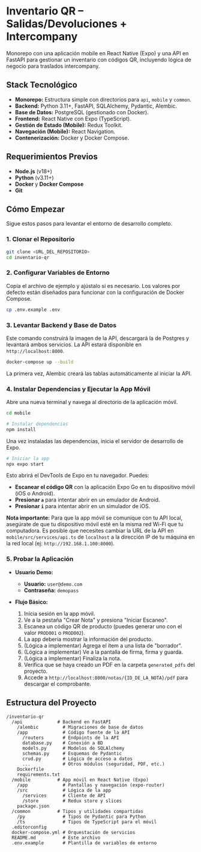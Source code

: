 # Inventario QR – Salidas/Devoluciones + Intercompany

Monorepo con una aplicación mobile en React Native (Expo) y una API en FastAPI para gestionar un inventario con códigos QR, incluyendo lógica de negocio para traslados intercompany.

## Stack Tecnológico

- **Monorepo:** Estructura simple con directorios para `api`, `mobile` y `common`.
- **Backend:** Python 3.11+, FastAPI, SQLAlchemy, Pydantic, Alembic.
- **Base de Datos:** PostgreSQL (gestionado con Docker).
- **Frontend:** React Native con Expo (TypeScript).
- **Gestión de Estado (Mobile):** Redux Toolkit.
- **Navegación (Mobile):** React Navigation.
- **Contenerización:** Docker y Docker Compose.

## Requerimientos Previos

- **Node.js** (v18+)
- **Python** (v3.11+)
- **Docker** y **Docker Compose**
- **Git**

## Cómo Empezar

Sigue estos pasos para levantar el entorno de desarrollo completo.

### 1. Clonar el Repositorio

```bash
git clone <URL_DEL_REPOSITORIO>
cd inventario-qr
```

### 2. Configurar Variables de Entorno

Copia el archivo de ejemplo y ajústalo si es necesario. Los valores por defecto están diseñados para funcionar con la configuración de Docker Compose.

```bash
cp .env.example .env
```

### 3. Levantar Backend y Base de Datos

Este comando construirá la imagen de la API, descargará la de Postgres y levantará ambos servicios. La API estará disponible en `http://localhost:8000`.

```bash
docker-compose up --build
```

La primera vez, Alembic creará las tablas automáticamente al iniciar la API.

### 4. Instalar Dependencias y Ejecutar la App Móvil

Abre una nueva terminal y navega al directorio de la aplicación móvil.

```bash
cd mobile

# Instalar dependencias
npm install
```

Una vez instaladas las dependencias, inicia el servidor de desarrollo de Expo.

```bash
# Iniciar la app
npx expo start
```

Esto abrirá el DevTools de Expo en tu navegador. Puedes:
- **Escanear el código QR** con la aplicación Expo Go en tu dispositivo móvil (iOS o Android).
- **Presionar `a`** para intentar abrir en un emulador de Android.
- **Presionar `i`** para intentar abrir en un simulador de iOS.

**Nota importante:** Para que la app móvil se comunique con tu API local, asegúrate de que tu dispositivo móvil esté en la misma red Wi-Fi que tu computadora. Es posible que necesites cambiar la URL de la API en `mobile/src/services/api.ts` de `localhost` a la dirección IP de tu máquina en la red local (ej: `http://192.168.1.100:8000`).

### 5. Probar la Aplicación

- **Usuario Demo:**
  - **Usuario:** `user@demo.com`
  - **Contraseña:** `demopass`

- **Flujo Básico:**
  1. Inicia sesión en la app móvil.
  2. Ve a la pestaña "Crear Nota" y presiona "Iniciar Escaneo".
  3. Escanea un código QR de producto (puedes generar uno con el valor `PROD001` o `PROD002`).
  4. La app debería mostrar la información del producto.
  5. (Lógica a implementar) Agrega el ítem a una lista de "borrador".
  6. (Lógica a implementar) Ve a la pantalla de firma, firma y guarda.
  7. (Lógica a implementar) Finaliza la nota.
  8. Verifica que se haya creado un PDF en la carpeta `generated_pdfs` del proyecto.
  9. Accede a `http://localhost:8000/notas/{ID_DE_LA_NOTA}/pdf` para descargar el comprobante.

## Estructura del Proyecto

```
/inventario-qr
  /api             # Backend en FastAPI
    /alembic         # Migraciones de base de datos
    /app             # Código fuente de la API
      /routers       # Endpoints de la API
      database.py    # Conexión a BD
      models.py      # Modelos de SQLAlchemy
      schemas.py     # Esquemas de Pydantic
      crud.py        # Lógica de acceso a datos
      ...            # Otros módulos (seguridad, PDF, etc.)
    Dockerfile
    requirements.txt
  /mobile          # App móvil en React Native (Expo)
    /app             # Pantallas y navegación (expo-router)
    /src             # Lógica de la app
      /services      # Cliente de API
      /store         # Redux store y slices
    package.json
  /common          # Tipos y utilidades compartidas
    /py              # Tipos de Pydantic para Python
    /ts              # Tipos de TypeScript para el móvil
  .editorconfig
  docker-compose.yml # Orquestación de servicios
  README.md          # Este archivo
  .env.example       # Plantilla de variables de entorno
```
